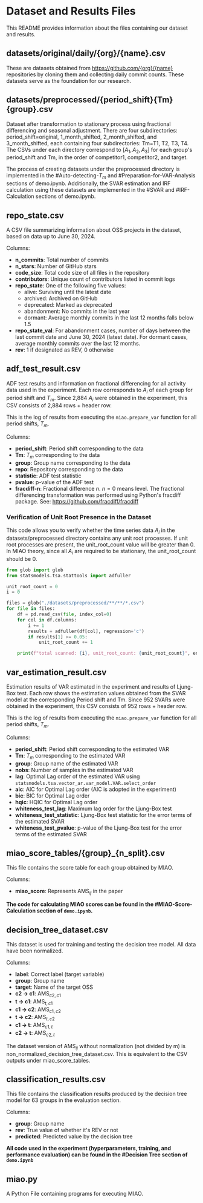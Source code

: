 # Dataset and Results Files

This README provides information about the files containing our dataset and results.

## datasets/original/daily/{org}/{name}.csv

These are datasets obtained from https://github.com/{org}/{name} repositories by cloning them and collecting daily commit counts. These datasets serve as the foundation for our research.

## datasets/preprocessed/{period_shift}{Tm}{group}.csv

Dataset after transformation to stationary process using fractional differencing and seasonal adjustment. There are four subdirectories: period_shift=original, 1_month_shifted, 2_month_shifted, and 3_month_shifted, each containing four subdirectories: Tm=T1, T2, T3, T4. The CSVs under each directory correspond to $[A_1, A_2, A_3]$ for each group's period_shift and Tm, in the order of competitor1, competitor2, and target.

The process of creating datasets under the preprocessed directory is implemented in the #Auto-detecting-$T_m$ and #Preparation-for-VAR-Analysis sections of demo.ipynb. Additionally, the SVAR estimation and IRF calculation using these datasets are implemented in the #SVAR and #IRF-Calculation sections of demo.ipynb.

## repo_state.csv

A CSV file summarizing information about OSS projects in the dataset, based on data up
to June 30, 2024.

Columns:
- **n_commits**: Total number of commits
- **n_stars**: Number of GitHub stars
- **code_size**: Total code size of all files in the repository
- **contributors**: Unique count of contributors listed in commit logs
- **repo_state**: One of the following five values:
   - alive: Surviving until the latest date
   - archived: Archived on GitHub
   - deprecated: Marked as deprecated
   - abandonment: No commits in the last year
   - dormant: Average monthly commits in the last 12 months falls below 1.5
- **repo_state_val**: For abandonment cases, number of days between the last commit date and June 30, 2024 (latest date). For dormant cases, average monthly commits over the last 12 months.
- **rev**: 1 if designated as REV, 0 otherwise

## adf_test_result.csv

ADF test results and information on fractional differencing for all activity data used in the experiment. Each row corresponds to $A_i$ of each group for period shift and $T_m$. Since 2,884 $A_i$ were obtained in the experiment, this CSV consists of 2,884 rows + header row.

This is the log of results from executing the `miao.prepare_var` function for all period shifts, $T_m$.

Columns:
- **period_shift**: Period shift corresponding to the data
- **Tm**: $T_m$ corresponding to the data
- **group**: Group name corresponding to the data
- **repo**: Repository corresponding to the data
- **statistic**: ADF test statistic
- **pvalue**: p-value of the ADF test
- **fracdiff-n**: Fractional difference $n$. $n=0$ means level. The fractional differencing transformation was performed using Python's fracdiff package. See: https://github.com/fracdiff/fracdiff

### Verification of Unit Root Presence in the Dataset

This code allows you to verify whether the time series data $A_i$ in the datasets/preprocessed directory contains any unit root processes. If unit root processes are present, the unit_root_count value will be greater than 0. In MIAO theory, since all $A_i$ are required to be stationary, the unit_root_count should be 0.

```python
from glob import glob
from statsmodels.tsa.stattools import adfuller

unit_root_count = 0
i = 0

files = glob("./datasets/preprocessed/**/**/*.csv")
for file in files:
    df = pd.read_csv(file, index_col=0)
    for col in df.columns:
        i += 1
        results = adfuller(df[col], regression='c')
        if results[1] >= 0.05:
            unit_root_count += 1

    print(f"total scanned: {i}, unit_root_count: {unit_root_count}", end='\r')
```

## var_estimation_result.csv

Estimation results of VAR estimated in the experiment and results of Ljung-Box test. Each row shows the estimation values obtained from the SVAR model at the corresponding Period shift and Tm. Since 952 SVARs were obtained in the experiment, this CSV consists of 952 rows + header row.

This is the log of results from executing the `miao.prepare_var` function for all period shifts, $T_m$.

Columns:
- **period_shift**: Period shift corresponding to the estimated VAR
- **Tm**: $T_m$ corresponding to the estimated VAR
- **group**: Group name of the estimated VAR
- **nobs**: Number of samples in the estimated VAR
- **lag**: Optimal Lag order of the estimated VAR using `statsmodels.tsa.vector_ar.var_model.VAR.select_order`
- **aic**: AIC for Optimal Lag order (AIC is adopted in the experiment)
- **bic**: BIC for Optimal Lag order
- **hqic**: HQIC for Optimal Lag order
- **whiteness_test_lag**: Maximum lag order for the Ljung-Box test
- **whiteness_test_statistic**: Ljung-Box test statistic for the error terms of the estimated SVAR
- **whiteness_test_pvalue**: p-value of the Ljung-Box test for the error terms of the estimated SVAR

## miao_score_tables/{group}_{n_split}.csv

This file contains the score table for each group obtained by MIAO.

Columns:
- **miao_score**: Represents $\mathrm{AMS}_{ij}$ in the paper

**The code for calculating MIAO scores can be found in the #MIAO-Score-Calculation section of `demo.ipynb`.**

## decision_tree_dataset.csv

This dataset is used for training and testing the decision tree model. All data have been normalized.

Columns:
- **label**: Correct label (target variable)
- **group**: Group name
- **target**: Name of the target OSS
- **c2 -> c1**: $\mathrm{AMS}_{c2,c1}$
- **t -> c1**: $\mathrm{AMS}_{t,c1}$
- **c1 -> c2**: $\mathrm{AMS}_{c1,c2}$
- **t -> c2**: $\mathrm{AMS}_{t,c2}$
- **c1 -> t**: $\mathrm{AMS}_{c1,t}$
- **c2 -> t**: $\mathrm{AMS}_{c2,t}$

The dataset version of $\mathrm{AMS}_{ij}$ without normalization (not divided by m) is non_normalized_decision_tree_dataset.csv. This is equivalent to the CSV outputs under miao_score_tables.

## classification_results.csv

This file contains the classification results produced by the decision tree model for 63 groups in the evaluation section.

Columns:
- **group**: Group name
- **rev**: True value of whether it's REV or not
- **predicted**: Predicted value by the decision tree

**All code used in the experiment (hyperparameters, training, and performance evaluation) can be found in the #Decision Tree section of `demo.ipynb`**

## miao.py

A Python File containing programs for executing MIAO. 